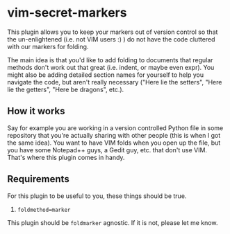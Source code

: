 # vim-secret-markers

This plugin allows you to keep your markers out of version control so that the un-enlightened (i.e. not VIM users :) ) do not have the code cluttered with our markers for folding.

The main idea is that you'd like to add folding to documents that regular methods don't work out that great (i.e. indent, or maybe even expr). You might also be adding detailed section names for yourself to help you navigate the code, but aren't really necessary ("Here lie the setters", "Here lie the getters", "Here be dragons", etc.).

## How it works

Say for example you are working in a version controlled Python file in some repository that you're actually sharing with other people (this is when I got the same idea). You want to have VIM folds when you open up the file, but you have some Notepad++ guys, a Gedit guy, etc. that don't use VIM. That's where this plugin comes in handy.

## Requirements

For this plugin to be useful to you, these things should be true.

1. `foldmethod=marker`

This plugin should be `foldmarker` agnostic. If it is not, please let me know.
